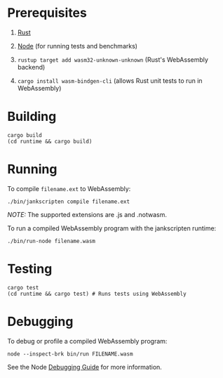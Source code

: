 Prerequisites
============


1. [Rust](https://rustup.rs/)

2. [Node](https://nodejs.org/en/) (for running tests and benchmarks)

3. `rustup target add wasm32-unknown-unknown` (Rust's WebAssembly backend)

4. `cargo install wasm-bindgen-cli` (allows Rust unit tests to run in WebAssembly)

Building
========

```
cargo build
(cd runtime && cargo build)
```

Running
=======

To compile `filename.ext` to WebAssembly:

```
./bin/jankscripten compile filename.ext
```

*NOTE:* The supported extensions are .js and .notwasm.

To run a compiled WebAssembly program with the jankscripten runtime:

```
./bin/run-node filename.wasm
```

Testing
=======

```
cargo test
(cd runtime && cargo test) # Runs tests using WebAssembly
```

Debugging
=========

To debug or profile a compiled WebAssembly program:

```
node --inspect-brk bin/run FILENAME.wasm
```

See the Node [Debugging Guide](https://nodejs.org/en/docs/guides/debugging-getting-started/)
for more information.
